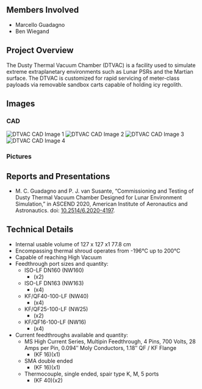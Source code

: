 ## Members Involved
* Marcello Guadagno
* Ben Wiegand

## Project Overview
The Dusty Thermal Vacuum Chamber (DTVAC) is a facility used to simulate extreme extraplanetary environments such as Lunar PSRs and the Martian surface. The DTVAC is customized for rapid servicing of meter-class payloads via removable sandbox carts capable of holding icy regolith.

## Images
### CAD
![DTVAC CAD Image 1](/public/projects/dtva/dtvac1.png)
![DTVAC CAD Image 2](/public/projects/dtva/dtvac2.png)
![DTVAC CAD Image 3](/public/projects/dtva/dtvac3.png)
![DTVAC CAD Image 4](/public/projects/dtva/dtvac4.png)
### Pictures

## Reports and Presentations
* M. C. Guadagno and P. J. van Susante, “Commissioning and Testing of Dusty Thermal Vacuum Chamber Designed for Lunar Environment Simulation,” in ASCEND 2020, American Institute of Aeronautics and Astronautics. doi: [10.2514/6.2020-4197](https://arc.aiaa.org/doi/10.2514/6.2020-4197).

## Technical Details
* Internal usable volume of 127 x 127 x1 77.8 cm
* Encompassing thermal shroud operates from -196°C up to 200°C
* Capable of reaching High Vacuum
* Feedthrough port sizes and quantity:
  * ISO-LF DN160 (NW160)
    * (x2)
  * ISO-LF DN163 (NW163)
    * (x4)
  * KF/QF40-100-LF (NW40)
    * (x4)
  * KF/QF25-100-LF (NW25)
    * (x2)
  * KF/QF16-100-LF (NW16)
    * (x4)
* Current feedthroughs available and quantity:
  * MS High Current Series, Multipin Feedthrough, 4 Pins, 700 Volts, 28 Amps per Pin, 0.094″ Moly Conductors, 1.18″ QF / KF Flange  
    * (KF 16)(x1)
  * SMA double ended
    * (KF 16)(x1)
  * Thermocouple, single ended, spair type K, M, 5 ports
    * (KF 40)(x2)